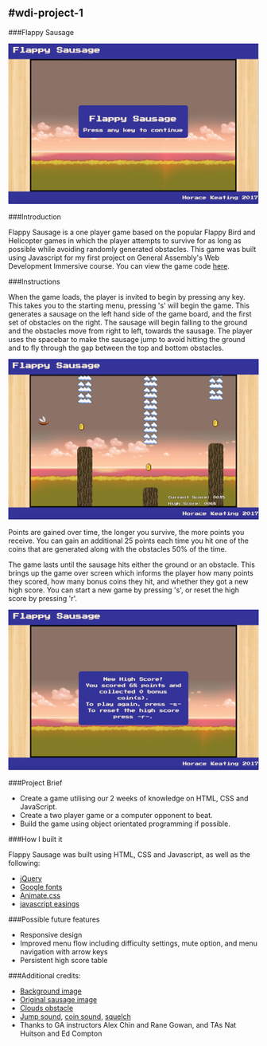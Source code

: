 #wdi-project-1
---
###Flappy Sausage

![Landing page](images/LandingPage.png)

###Introduction

Flappy Sausage is a one player game based on the popular Flappy Bird and Helicopter games in which the player attempts to survive for as long as possible while avoiding randomly generated obstacles. This game was built using Javascript for my first project on General Assembly's Web Development Immersive course. You can view the game code [here](https://github.com/HKeating/wdi-project-1).

###Instructions

When the game loads, the player is invited to begin by pressing any key. This takes you to the starting menu, pressing 's' will begin the game. This generates a sausage on the left hand side of the game board, and the first set of obstacles on the right. The sausage will begin falling to the ground and the obstacles move from right to left, towards the sausage. The player uses the spacebar to make the sausage jump to avoid hitting the ground and to fly through the gap between the top and bottom obstacles.

![Gameplay](images/GamePlay.png)

Points are gained over time, the longer you survive, the more points you receive. You can gain an additional 25 points each time you hit one of the coins that are generated along with the obstacles 50% of the time.

The game lasts until the sausage hits either the ground or an obstacle. This brings up the game over screen which informs the player how many points they scored, how many bonus coins they hit, and whether they got a new high score. You can start a new game by pressing 's', or reset the high score by pressing 'r'.

![game over screen](images/GameOverScreen.png)

###Project Brief

- Create a game utilising our 2 weeks of knowledge on HTML, CSS and JavaScript.
- Create a two player game or a computer opponent to beat.
- Build the game using object orientated programming if possible.

###How I built it

Flappy Sausage was built using HTML, CSS and Javascript, as well as the following:

  - [jQuery](https://code.jquery.com/)
  - [Google fonts](https://fonts.google.com/)
  - [Animate.css](https://daneden.github.io/animate.css/)
  - [javascript easings](http://gsgd.co.uk/sandbox/jquery/easing/)

###Possible future features

  - Responsive design
  - Improved menu flow including difficulty settings, mute option, and menu navigation with arrow keys
  - Persistent high score table

###Additional credits:

  - [Background image](http://www.imgbase.info/images/safe-wallpapers/miscellaneous/8_bit/42845_8_bit.jpg)
  - [Original sausage image](https://www.spoonflower.com/giftwrap/3928149-sausage-wings-by-interrobangart)
  - [Clouds obstacle](https://toe.prx.org/2013/05/toe-03-the-clouds-part-three/)
  - [Jump sound](https://opengameart.org/content/8-bit-jump-1), [coin sound](https://freesound.org/people/timgormly/sounds/170147/), [squelch](https://www.youtube.com/watch?v=rzhjY4ETXdA)
  - Thanks to GA instructors Alex Chin and Rane Gowan, and TAs Nat Huitson and Ed Compton
